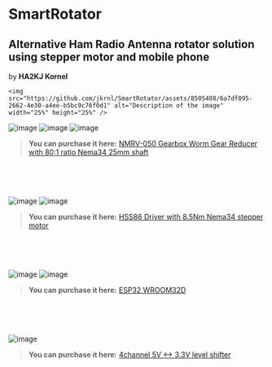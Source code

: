 # SmartRotator
## Alternative Ham Radio Antenna rotator solution using stepper motor and mobile phone
by **HA2KJ Kornel**


    <img src="https://github.com/jkrnl/SmartRotator/assets/8505408/6a7df095-2662-4e30-a4ee-b5bc9c76f0d1" alt="Description of the image" width="25%" height="25%" />


![image](https://github.com/jkrnl/SmartRotator/assets/8505408/6a7df095-2662-4e30-a4ee-b5bc9c76f0d1)
![image](https://github.com/jkrnl/SmartRotator/assets/8505408/1342a6a2-6adf-4990-89f7-f71092e78e60)
![image](https://github.com/jkrnl/SmartRotator/assets/8505408/417efbe4-c1f2-484b-b368-53f60a15dd60)

> **You can purchase it here:**  [NMRV-050 Gearbox Worm Gear Reducer with 80:1 ratio Nema34 25mm shaft](https://s.click.aliexpress.com/e/_DChrQoJ)   
   


<br><br><br>


![image](https://github.com/jkrnl/SmartRotator/assets/8505408/3b5c95f4-237f-4711-bb27-9198f26ba8f9)
![image](https://github.com/jkrnl/SmartRotator/assets/8505408/70eec232-4caa-4b61-8ddb-a8323cbc529d)

> **You can purchase it here:** [HSS86 Driver with 8.5Nm Nema34 stepper motor](https://s.click.aliexpress.com/e/_DDtD9Th)   


<br><br><br>


   

![image](https://github.com/jkrnl/SmartRotator/assets/8505408/abc7aad0-71b6-4be4-bac6-16c67cfdecd2)
![image](https://github.com/jkrnl/SmartRotator/assets/8505408/49148c66-7abb-444e-bc2f-9c51919af53e)

> **You can purchase it here:**  [ESP32 WROOM32D](https://s.click.aliexpress.com/e/_DcABbqR)   
   

<br><br><br>


   
![image](https://github.com/jkrnl/SmartRotator/assets/8505408/8565e90f-7512-4579-8288-7dc705be7795)   
> **You can purchase it here:**  [4channel 5V <-> 3.3V level shifter](https://s.click.aliexpress.com/e/_DCcbU7d)
